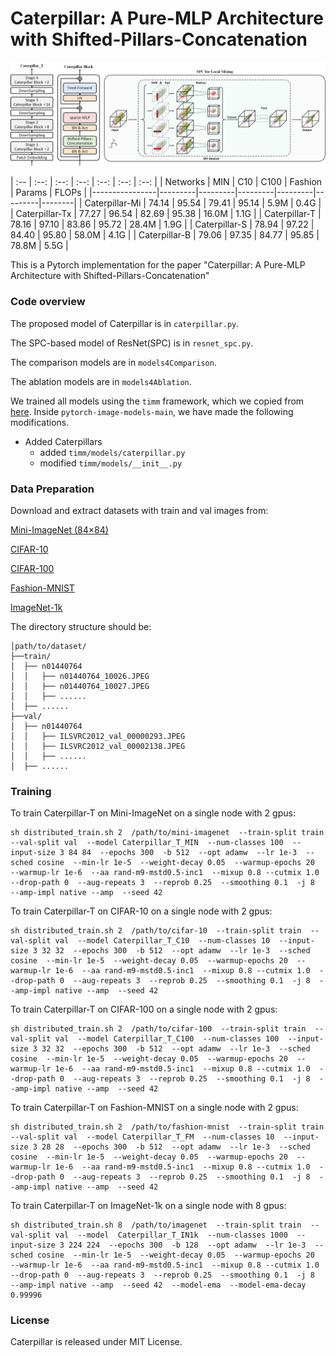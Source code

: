 # Caterpillar: A Pure-MLP Architecture with Shifted-Pillars-Concatenation

![image](https://github.com/sunjin19126/Caterpillar/blob/main/Img/Cpr%2BBlock%2BSPC.png)

| :--  | :--:    | :--:    | :--:    | :--:    | :--:    | :--:    |
| Networks | MIN | C10 | C100 | Fashion | Params | FLOPs |
|----------------|---------|---------|---------|---------|---------|--------|
| Caterpillar-Mi | 74.14 | 95.54 | 79.41 | 95.14 | 5.9M  | 0.4G |
| Caterpillar-Tx | 77.27 | 96.54 | 82.69 | 95.38 | 16.0M | 1.1G |
| Caterpillar-T  | 78.16 | 97.10 | 83.86 | 95.72 | 28.4M | 1.9G |
| Caterpillar-S  | 78.94 | 97.22 | 84.40 | 95.80 | 58.0M | 4.1G |
| Caterpillar-B  | 79.06 | 97.35 | 84.77 | 95.85 | 78.8M | 5.5G |


This is a Pytorch implementation for the paper "Caterpillar: A Pure-MLP Architecture with Shifted-Pillars-Concatenation"
### Code overview

The proposed model of Caterpillar is in `caterpillar.py`. 

The SPC-based model of ResNet(SPC) is in `resnet_spc.py`.

The comparison models are in `models4Comparison`.

The ablation models are in `models4Ablation`.

We trained all models using the `timm` framework, which we copied from [here](https://github.com/huggingface/pytorch-image-models). Inside `pytorch-image-models-main`, we have made the following modifications.
+ Added Caterpillars
  + added `timm/models/caterpillar.py`
  + modified `timm/models/__init__.py`

### Data Preparation
Download and extract datasets with train and val images from:

[Mini-ImageNet (84×84)](https://drive.google.com/file/d/1xDhH7WJzZBdjzxCfc0hT0p8cVkXLGK5l/view?usp=share_link)

[CIFAR-10](https://drive.google.com/file/d/1KVnDI3UUcMFFYBPISQU84T89s5W1SPLH/view?usp=share_link)

[CIFAR-100](https://drive.google.com/file/d/1ajh7cM7mZz8shLzy0PnkxLzO4Osv6m0S/view?usp=share_link)

[Fashion-MNIST](https://drive.google.com/file/d/1AXWFH6FYaFbrtovb2kM30n4dv3l17hU1/view?usp=share_link)

[ImageNet-1k](https://image-net.org/)

The directory structure should be: 
```
│path/to/dataset/
├──train/
│  ├── n01440764
│  │   ├── n01440764_10026.JPEG
│  │   ├── n01440764_10027.JPEG
│  │   ├── ......
│  ├── ......
├──val/
│  ├── n01440764
│  │   ├── ILSVRC2012_val_00000293.JPEG
│  │   ├── ILSVRC2012_val_00002138.JPEG
│  │   ├── ......
│  ├── ......
```   


### Training

To train Caterpillar-T on Mini-ImageNet on a single node with 2 gpus:
```
sh distributed_train.sh 2  /path/to/mini-imagenet  --train-split train  --val-split val  --model Caterpillar_T_MIN  --num-classes 100  --input-size 3 84 84  --epochs 300  -b 512  --opt adamw  --lr 1e-3  --sched cosine  --min-lr 1e-5  --weight-decay 0.05  --warmup-epochs 20  --warmup-lr 1e-6  --aa rand-m9-mstd0.5-inc1  --mixup 0.8 --cutmix 1.0  --drop-path 0  --aug-repeats 3  --reprob 0.25  --smoothing 0.1  -j 8  --amp-impl native --amp  --seed 42
```

To train Caterpillar-T on CIFAR-10 on a single node with 2 gpus:
```
sh distributed_train.sh 2  /path/to/cifar-10  --train-split train  --val-split val  --model Caterpillar_T_C10  --num-classes 10  --input-size 3 32 32  --epochs 300  -b 512  --opt adamw  --lr 1e-3  --sched cosine  --min-lr 1e-5  --weight-decay 0.05  --warmup-epochs 20  --warmup-lr 1e-6  --aa rand-m9-mstd0.5-inc1  --mixup 0.8 --cutmix 1.0  --drop-path 0  --aug-repeats 3  --reprob 0.25  --smoothing 0.1  -j 8  --amp-impl native --amp  --seed 42  
```

To train Caterpillar-T on CIFAR-100 on a single node with 2 gpus:
```
sh distributed_train.sh 2  /path/to/cifar-100  --train-split train  --val-split val  --model Caterpillar_T_C100  --num-classes 100  --input-size 3 32 32  --epochs 300  -b 512  --opt adamw  --lr 1e-3  --sched cosine  --min-lr 1e-5  --weight-decay 0.05  --warmup-epochs 20  --warmup-lr 1e-6  --aa rand-m9-mstd0.5-inc1  --mixup 0.8 --cutmix 1.0  --drop-path 0  --aug-repeats 3  --reprob 0.25  --smoothing 0.1  -j 8  --amp-impl native --amp  --seed 42  
```

To train Caterpillar-T on Fashion-MNIST on a single node with 2 gpus:
```
sh distributed_train.sh 2  /path/to/fashion-mnist  --train-split train  --val-split val  --model Caterpillar_T_FM  --num-classes 10  --input-size 3 28 28  --epochs 300  -b 512  --opt adamw  --lr 1e-3  --sched cosine  --min-lr 1e-5  --weight-decay 0.05  --warmup-epochs 20  --warmup-lr 1e-6  --aa rand-m9-mstd0.5-inc1  --mixup 0.8 --cutmix 1.0  --drop-path 0  --aug-repeats 3  --reprob 0.25  --smoothing 0.1  -j 8  --amp-impl native --amp  --seed 42  
```

To train Caterpillar-T on ImageNet-1k on a single node with 8 gpus:
```
sh distributed_train.sh 8  /path/to/imagenet  --train-split train  --val-split val  --model  Caterpillar_T_IN1k  --num-classes 1000  --input-size 3 224 224  --epochs 300  -b 128  --opt adamw  --lr 1e-3  --sched cosine  --min-lr 1e-5  --weight-decay 0.05  --warmup-epochs 20  --warmup-lr 1e-6  --aa rand-m9-mstd0.5-inc1  --mixup 0.8 --cutmix 1.0  --drop-path 0  --aug-repeats 3  --reprob 0.25  --smoothing 0.1  -j 8  --amp-impl native --amp  --seed 42  --model-ema  --model-ema-decay 0.99996
```

### License
Caterpillar is released under MIT License.


